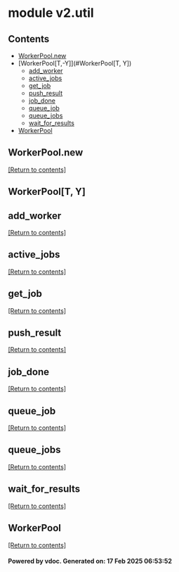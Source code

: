 # module v2.util


## Contents
- [WorkerPool.new](#WorkerPool.new)
- [WorkerPool[T,-Y]](#WorkerPool[T, Y])
  - [add_worker](#add_worker)
  - [active_jobs](#active_jobs)
  - [get_job](#get_job)
  - [push_result](#push_result)
  - [job_done](#job_done)
  - [queue_job](#queue_job)
  - [queue_jobs](#queue_jobs)
  - [wait_for_results](#wait_for_results)
- [WorkerPool](#WorkerPool)

## WorkerPool.new
[[Return to contents]](#Contents)

## WorkerPool[T, Y]
## add_worker
[[Return to contents]](#Contents)

## active_jobs
[[Return to contents]](#Contents)

## get_job
[[Return to contents]](#Contents)

## push_result
[[Return to contents]](#Contents)

## job_done
[[Return to contents]](#Contents)

## queue_job
[[Return to contents]](#Contents)

## queue_jobs
[[Return to contents]](#Contents)

## wait_for_results
[[Return to contents]](#Contents)

## WorkerPool
[[Return to contents]](#Contents)

#### Powered by vdoc. Generated on: 17 Feb 2025 06:53:52
